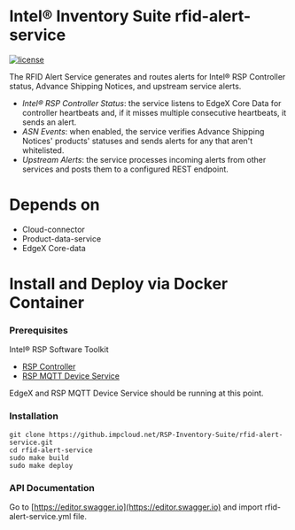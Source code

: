 # Intel® Inventory Suite rfid-alert-service
[![license](https://img.shields.io/badge/license-Apache%20v2.0-blue.svg)](LICENSE)

The RFID Alert Service generates and routes alerts for Intel® RSP Controller
status, Advance Shipping Notices, and upstream service alerts.

- *Intel® RSP Controller Status*: 
    the service listens to EdgeX Core Data for controller heartbeats and,
    if it misses multiple consecutive heartbeats, it sends an alert.
- *ASN Events*:
    when enabled, the service verifies Advance Shipping Notices' products' 
    statuses and sends alerts for any that aren't whitelisted.
- *Upstream Alerts*:
    the service processes incoming alerts from other services and posts them to 
    a configured REST endpoint. 

# Depends on

- Cloud-connector
- Product-data-service
- EdgeX Core-data

# Install and Deploy via Docker Container #

### Prerequisites ###

Intel® RSP Software Toolkit 

- [RSP Controller](https://github.com/intel/rsp-sw-toolkit-gw)
- [RSP MQTT Device Service](https://github.com/intel/rsp-sw-toolkit-im-suite-mqtt-device-service)

EdgeX and RSP MQTT Device Service should be running at this point.

### Installation ###

```
git clone https://github.impcloud.net/RSP-Inventory-Suite/rfid-alert-service.git
cd rfid-alert-service
sudo make build
sudo make deploy
```

### API Documentation ###

Go to [https://editor.swagger.io](https://editor.swagger.io) and import rfid-alert-service.yml file.
